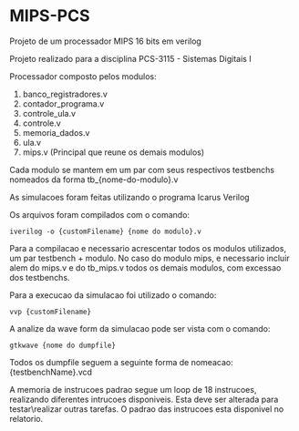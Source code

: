 # MIPS-PCS
Projeto de um processador MIPS 16 bits em verilog

Projeto realizado para a disciplina PCS-3115 - Sistemas Digitais I

Processador composto pelos modulos:
  1) banco_registradores.v
  2) contador_programa.v
  3) controle_ula.v
  4) controle.v
  5) memoria_dados.v
  6) ula.v
  7) mips.v (Principal que reune os demais modulos)
  
Cada modulo se mantem em um par com seus respectivos testbenchs nomeados da forma tb_{nome-do-modulo}.v

As simulacoes foram feitas utilizando o programa Icarus Verilog

Os arquivos foram compilados com o comando:
    
    iverilog -o {customFilename} {nome do modulo}.v
    
Para a compilacao e necessario acrescentar todos os modulos utilizados, um par testbench + modulo. No caso do modulo mips, e necessario incluir alem do mips.v e do tb_mips.v todos os demais modulos, com excessao dos testbenchs.

Para a execucao da simulacao foi utilizado o comando:
    
    vvp {customFilename}

A analize da wave form da simulacao pode ser vista com o comando:
    
    gtkwave {nome do dumpfile}

Todos os dumpfile seguem a seguinte forma de nomeacao: {testbenchName}.vcd

A memoria de instrucoes padrao segue um loop de 18 instrucoes, realizando diferentes intrucoes disponiveis. Esta deve ser alterada para testar\realizar outras tarefas. O padrao das instrucoes esta disponivel no relatorio.
